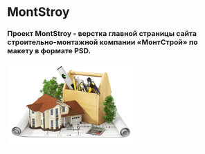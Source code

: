 # MontStroy
### Проект MontStroy - верстка главной страницы сайта строительно-монтажной компании «МонтСтрой» по макету в формате PSD.

<img src="https://github.com/SeniorIgor/MontStroy/blob/master/for-readme.png" alt="MontStroy" width="300" height="auto"/>

